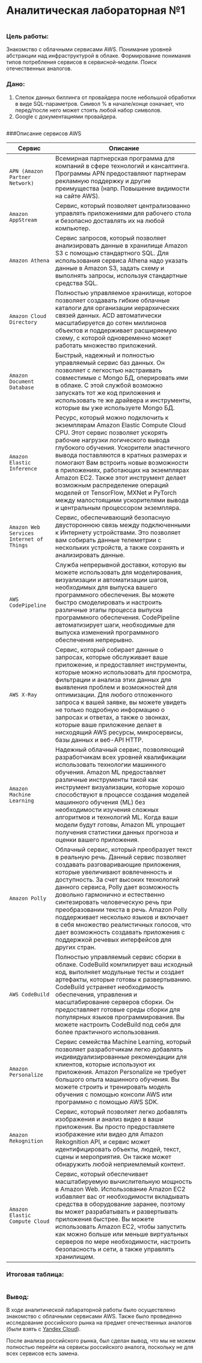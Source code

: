 # Аналитическая лабораторная №1
<img src="/pics/titul3.jpg" alt="">

### Цель работы:


Знакомство с облачными сервисами AWS. Понимание уровней абстракции над инфраструктурой в облаке. Формирование понимания типов потребления сервисов в сервисной-модели. Поиск отечественных аналогов.

### Дано:


1. Слепок данных биллинга от провайдера после небольшой обработки в виде SQL-параметров. Символ % в начале/конце означает, что перед/после него может стоять любой набор символов.
2. Google с документациями провайдера.

<img src="/pics/anal1.1.jpg" alt="">

###Описание сервисов AWS

| Сервис | Описание |
| --- | --- |
| `APN (Amazon Partner Network)` | Всемирная партнерская программа для компаний в сфере технологий и кансалтинга. Программы APN предоставляют партнерам рекламную поддержку и другие преимущества (напр. Повышение видимости на сайте AWS).|
| `Amazon AppStream` | Сервис, который позволяет централизованно управлять приложениями для рабочего стола и безопасно доставлять их на любой компьютер.|
| `Amazon Athena` | Сервис запросов, который позволяет анализировать данные в хранилище Amazon S3 с помощью стандартного SQL. Для использования сервиса Athena надо указать данные в Amazon S3, задать схему и выполнять запросы, используя стандартные средства SQL.|
| `Amazon Cloud Directory` | Полностью управляемое хранилище, которое позволяет создавать гибкие облачные каталоги для организации иерархических связей данных. ACD автоматически масштабируется до сотен миллионов объектов и поддерживает расширяемую схему, с которой одновременно может работать множество приложений.|
| `Amazon Document Database` | Быстрый, надежный и полностью управляемый сервис баз данных. Он позволяет с легкостью настраивать совместимые с Mongo БД, оперировать ими в облаке. С этой службой возможно запускать тот же код приложения и использовать те же драйвера и инструменты, которые вы уже используете Mongo БД.|
| `Amazon Elastic Inference` | Ресурс, который можно подключить к экземплярам Amazon Elastic Compute Cloud CPU. Этот сервис позволяет ускорять рабочие нагрузки логического вывода глубокого обучения. Ускорители эластичного вывода поставляются в кратных размерах и помогают Вам встроить новые возможности в приложениях, работающих на экземплярах Amazon EC2. Также этот инструмент делает возможным распределение операций моделей от TensorFlow, MXNet и PyTorch между малостоящими ускорителями вывода и центральным процессором экземпляра.|
| `Amazon Web Services Internet of Things` | Сервис, обеспечивающий безопасную двустороннюю связь между подключенными к Интернету устройствами. Это позволяет вам собирать данные телеметрии с нескольких устройств, а также сохранять и анализировать данные.|
| `AWS CodePipeline` | Служба непрерывной доставки, которую вы можете использовать для моделирования, визуализации и автоматизации шагов, необходимых для выпуска вашего программного обеспечения. Вы можете быстро смоделировать и настроить различные этапы процесса выпуска программного обеспечения. CodePipeline автоматизирует шаги, необходимые для выпуска изменений программного обеспечения непрерывно.|
| `AWS X-Ray` | Сервис, который собирает данные о запросах, которые обслуживает ваше приложение, и предоставляет инструменты, которые можно использовать для просмотра, фильтрации и анализа этих данных для выявления проблем и возможностей для оптимизации. Для любого отложенного запроса к вашей заявке, вы можете увидеть не только подробную информацию о запросах и ответах, а также о звонках, которые ваше приложение делает в нисходящий AWS ресурсы, микросервисы, базы данных и веб-API HTTP.|
| `Amazon Machine Learning` | Надежный облачный сервис, позволяющий разработчикам всех уровней квалификации использовать технологии машинного обучения. Amazon ML предоставляет различные инструменты такой как инструмент визуализации, которые хорошо способствуют в процессе создания моделей машинного обучения (ML) без необходимости изучения сложных алгоритмов и технологий ML. Когда ваши модели будут готовы, Amazon ML упрощает получения статистики данных прогноза и оценки вашего приложения.|
| `Amazon Polly` | Облачный сервис, который преобразует текст в реальную речь. Данный сервис позволяет создавать разговаривающие приложения, которые увеличивают вовлеченность и доступность. За счет высоких технологий данного сервиса, Polly дает возможность довольно гармонично и естественно синтезировать человеческую  речь при преобразовании текста в речь. Amazon Polly поддерживает несколько языков и включает в себя множество реалистичных голосов, что дает возможность создавать приложения с поддержкой речевых интерфейсов для других стран.|
| `AWS CodeBuild` | Полностью управляемый сервис сборки в облаке. CodeBuild компилирует ваш исходный код, выполняет модульные тесты и создает артефакты, которые готовы к развертыванию. CodeBuild устраняет необходимость обеспечения, управления и масштабирование серверов сборки. Он предоставляет готовые среды сборки для популярных языков программирования. Вы можете настроить CodeBuild под себя для более практичного использования.|
| `Amazon Personalize` | Сервис семейства Machine Learning, который позволяет разработчикам легко добавлять индивидуализированные рекомендации для клиентов, которые используют их приложения. Amazon Personalize не требует большого опыта машинного обучения. Вы можете строить и тренировать модель обучения с помощью консоли AWS или программно с помощью AWS SDK.|
| `Amazon Rekognition` | Сервис, который позволяет легко добавлять изображения и анализ видео в ваши приложения. Вы просто предоставляете изображение или видео для Amazon Rekognition API, и сервис может идентифицировать объекты, людей, текст, сцены и мероприятия. Он также может обнаружить любой неприемлемый контент.|
| `Amazon Elastic Compute Cloud` | Сервис, который обеспечивает масштабируемую вычислительную мощность в Amazon Web. Использование Amazon EC2 избавляет вас от необходимости вкладывать средства в оборудование заранее, поэтому вы может разрабатывать и развертывать приложения быстрее. Вы можете использовать Amazon EC2, чтобы запустить как можно больше или меньше виртуальных серверов по мере необходимости, настроить безопасность и сети, а также управлять хранилищем.|

### Итоговая таблица:

<img src="/pics/anal1.2.jpg" alt="">

### Вывод:

В ходе аналитической лабараторной работы было осуществлено знакомство с облачными сервисами AWS. Также было проведенно исследование российского рынка на предмет отечественных аналогов (были взять с [Yandex Cloud](https://cloud.yandex.ru/)).

После анализа российского рынка, был сделан вывод, что мы не можем полностью перейти на сервисы российского аналога, поскольку не для всех сервисов есть замена.

